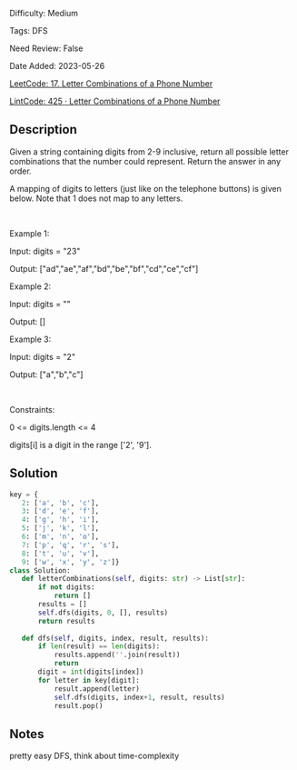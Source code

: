 Difficulty: Medium

Tags: DFS

Need Review: False

Date Added: 2023-05-26

[LeetCode: 17. Letter Combinations of a Phone Number](https://leetcode.com/problems/letter-combinations-of-a-phone-number/)

[LintCode: 425 · Letter Combinations of a Phone Number](https://lintcode.com/problem/425 )

## Description 

Given a string containing digits from 2-9 inclusive, return all possible letter combinations that the number could represent. Return the answer in any order.

A mapping of digits to letters (just like on the telephone buttons) is given below. Note that 1 does not map to any letters.



 

Example 1:



Input: digits = "23"

Output: ["ad","ae","af","bd","be","bf","cd","ce","cf"]



Example 2:



Input: digits = ""

Output: []



Example 3:



Input: digits = "2"

Output: ["a","b","c"]



 

Constraints:



0 <= digits.length <= 4

digits[i] is a digit in the range ['2', '9'].



## Solution 
 ```python 
key = {
    2: ['a', 'b', 'c'],
    3: ['d', 'e', 'f'],
    4: ['g', 'h', 'i'],
    5: ['j', 'k', 'l'],
    6: ['m', 'n', 'o'],
    7: ['p', 'q', 'r', 's'],
    8: ['t', 'u', 'v'],
    9: ['w', 'x', 'y', 'z']}
class Solution:
    def letterCombinations(self, digits: str) -> List[str]:
        if not digits:
            return []
        results = []
        self.dfs(digits, 0, [], results)
        return results
    
    def dfs(self, digits, index, result, results):
        if len(result) == len(digits):
            results.append(''.join(result))
            return
        digit = int(digits[index])
        for letter in key[digit]:
            result.append(letter)
            self.dfs(digits, index+1, result, results)
            result.pop()
 ``` 
## Notes
pretty easy DFS, think about time-complexity